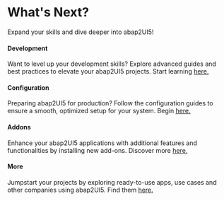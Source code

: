 # What's Next?

Expand your skills and dive deeper into abap2UI5!

#### Development
Want to level up your development skills? Explore advanced guides and best practices to elevate your abap2UI5 projects. Start learning [here.](/development/general)

#### Configuration
Preparing abap2UI5 for production? Follow the configuration guides to ensure a smooth, optimized setup for your system. Begin [here.](/configuration/setup)

#### Addons
Enhance your abap2UI5 applications with additional features and functionalities by installing new add-ons. Discover more [here.](/development/addons/layout)

#### More
Jumpstart your projects by exploring ready-to-use apps, use cases and other companies using abap2UI5. Find them [here.](/resources/who_uses)


